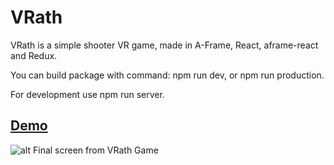 # VRath

VRath is a simple shooter VR game, made in A-Frame, React, aframe-react and Redux.

You can build package with command: npm run dev, or npm run production.

For development use npm run server.

## [Demo](http://pawelochota.pl/projekty/VRath)

![alt Final screen from VRath Game](http://pawelochota.pl/wp-content/uploads/2017/05/vrath-final.png "Final screen from VRath Game")
